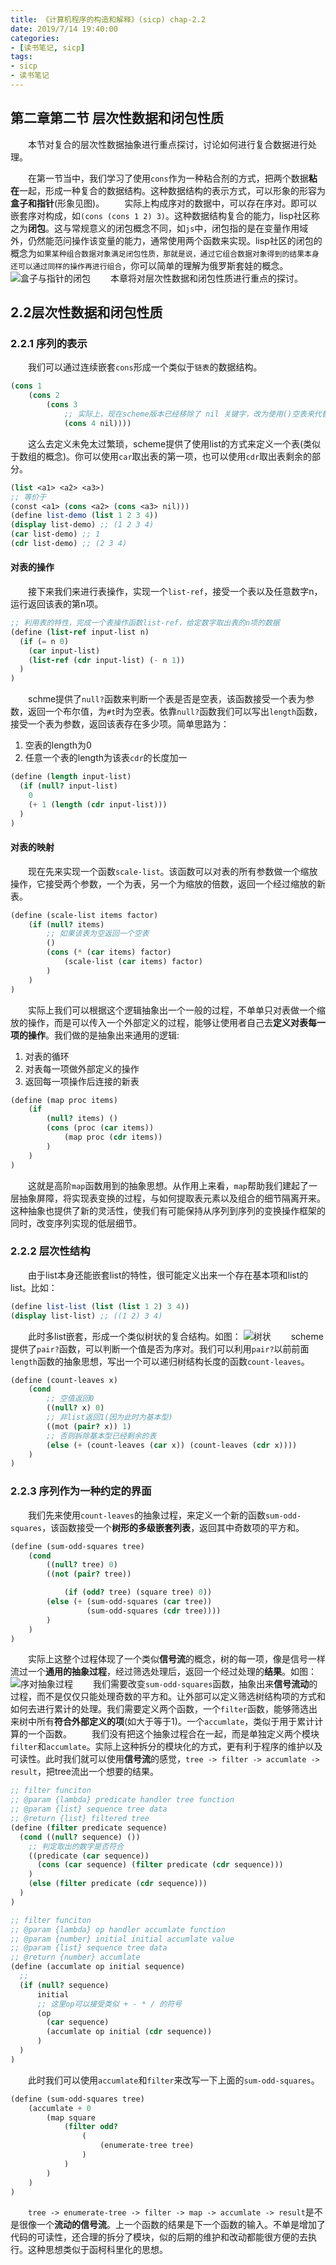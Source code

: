 ```yaml
---
title: 《计算机程序的构造和解释》(sicp) chap-2.2
date: 2019/7/14 19:40:00
categories:
- [读书笔记, sicp]
tags:
- sicp
- 读书笔记
---
```

## 第二章第二节 层次性数据和闭包性质
&emsp;&emsp;本节对复合的层次性数据抽象进行重点探讨，讨论如何进行复合数据进行处理。
<!--more-->
&emsp;&emsp;在第一节当中，我们学习了使用`cons`作为一种粘合剂的方式，把两个数据**粘在**一起，形成一种复合的数据结构。这种数据结构的表示方式，可以形象的形容为**盒子和指针**(形象见图)。
&emsp;&emsp;实际上构成序对的数据中，可以存在序对。即可以嵌套序对构成，如`(cons (cons 1 2) 3)`。这种数据结构复合的能力，lisp社区称之为**闭包**。这与常规意义的闭包概念不同，如`js`中，闭包指的是在变量作用域外，仍然能范问操作该变量的能力，通常使用两个函数来实现。lisp社区的闭包的概念为`如果某种组合数据对象满足闭包性质，那就是说，通过它组合数据对象得到的结果本身还可以通过同样的操作再进行组合`，你可以简单的理解为俄罗斯套娃的概念。
![盒子与指针的闭包](/blog/public/imgs/scip/scip2-2.jpg)
&emsp;&emsp;本章将对层次性数据和闭包性质进行重点的探讨。
## 2.2层次性数据和闭包性质

### 2.2.1 序列的表示
&emsp;&emsp;我们可以通过连续嵌套`cons`形成一个类似于`链表`的数据结构。
```scheme
(cons 1
    (cons 2 
        (cons 3
            ;; 实际上，现在scheme版本已经移除了 nil 关键字，改为使用()空表来代替
            (cons 4 nil))))
```
&emsp;&emsp;这么去定义未免太过繁琐，scheme提供了使用list的方式来定义一个表(类似于数组的概念)。你可以使用`car`取出表的第一项，也可以使用`cdr`取出表剩余的部分。
```scheme
(list <a1> <a2> <a3>)
;; 等价于
(const <a1> (cons <a2> (cons <a3> nil)))
(define list-demo (list 1 2 3 4))
(display list-demo) ;; (1 2 3 4)
(car list-demo) ;; 1
(cdr list-demo) ;; (2 3 4)
```

#### 对表的操作
&emsp;&emsp;接下来我们来进行表操作，实现一个`list-ref`，接受一个表以及任意数字n，运行返回该表的第n项。
```scheme
;; 利用表的特性，完成一个表操作函数list-ref，给定数字取出表的n项的数据
(define (list-ref input-list n)
  (if (= n 0)  
    (car input-list)
    (list-ref (cdr input-list) (- n 1))
  )
)
```
&emsp;&emsp;schme提供了`null?`函数来判断一个表是否是空表，该函数接受一个表为参数，返回一个布尔值，为`#t`时为空表。依靠`null?`函数我们可以写出`length`函数，接受一个表为参数，返回该表存在多少项。简单思路为：
1. 空表的length为0
2. 任意一个表的length为该表`cdr`的长度加一

```scheme
(define (length input-list)
  (if (null? input-list)
    0
    (+ 1 (length (cdr input-list)))
  )
)
```

#### 对表的映射
&emsp;&emsp;现在先来实现一个函数`scale-list`。该函数可以对表的所有参数做一个缩放操作，它接受两个参数，一个为表，另一个为缩放的倍数，返回一个经过缩放的新表。
```scheme
(define (scale-list items factor)
    (if (null? items)
        ;; 如果该表为空返回一个空表
        ()
        (cons (* (car items) factor)
            (scale-list (car items) factor)
        )
    )
)
```
&emsp;&emsp;实际上我们可以根据这个逻辑抽象出一个一般的过程，不单单只对表做一个缩放的操作，而是可以传入一个外部定义的过程，能够让使用者自己去**定义对表每一项的操作**。我们做的是抽象出来通用的逻辑:

1. 对表的循环
2. 对表每一项做外部定义的操作
3. 返回每一项操作后连接的新表

```scheme
(define (map proc items)
    (if 
        (null? items) ()
        (cons (proc (car items))
            (map proc (cdr items))
        )
    )
)
```
&emsp;&emsp;这就是高阶`map`函数用到的抽象思想。从作用上来看，`map`帮助我们建起了一层抽象屏障，将实现表变换的过程，与如何提取表元素以及组合的细节隔离开来。这种抽象也提供了新的灵活性，使我们有可能保持从序列到序列的变换操作框架的同时，改变序列实现的低层细节。

### 2.2.2 层次性结构
&emsp;&emsp;由于list本身还能嵌套list的特性，很可能定义出来一个存在基本项和list的list。比如：
```scheme
(define list-list (list (list 1 2) 3 4))
(display list-list) ;; ((1 2) 3 4)
```
&emsp;&emsp;此时多list嵌套，形成一个类似树状的复合结构。如图：
![树状](/blog/public/imgs/scip/scip2-3.jpg)
&emsp;&emsp;scheme提供了`pair?`函数，可以判断一个值是否为序对。我们可以利用`pair?`以前前面`length`函数的抽象思想，写出一个可以递归树结构长度的函数`count-leaves`。
```scheme
(define (count-leaves x)
    (cond 
        ;; 空值返回0
        ((null? x) 0)
        ;; 非list返回1(因为此时为基本型)
        ((mot (pair? x)) 1)
        ;; 否则拆除基本型已经剩余的表
        (else (+ (count-leaves (car x)) (count-leaves (cdr x))))
    )
)
```

### 2.2.3 序列作为一种约定的界面
&emsp;&emsp;我们先来使用`count-leaves`的抽象过程，来定义一个新的函数`sum-odd-squares`，该函数接受一个**树形的多级嵌套列表**，返回其中奇数项的平方和。
```scheme
(define (sum-odd-squares tree)
    (cond
        ((null? tree) 0)
        ((not (pair? tree))

            (if (odd? tree) (square tree) 0))
        (else (+ (sum-odd-squares (car tree))
                 (sum-odd-squares (cdr tree))))
        )
    )
)
```
&emsp;&emsp;实际上这整个过程体现了一个类似**信号流**的概念，树的每一项，像是信号一样流过一个**通用的抽象过程**，经过筛选处理后，返回一个经过处理的**结果**。如图：
![序对抽象过程](/blog/public/imgs/scip/scip2-4.jpg)
&emsp;&emsp;我们需要改变`sum-odd-squares`函数，抽象出来**信号流动**的过程，而不是仅仅只能处理奇数的平方和。让外部可以定义筛选树结构项的方式和如何去进行累计的处理。我们需要定义两个函数，一个`filter`函数，能够筛选出来树中所有**符合外部定义的项**(如大于等于1)。一个`accumlate`，类似于用于累计计算的一个函数。
&emsp;&emsp;我们没有把这个抽象过程合在一起，而是单独定义两个模块`filter`和`accumlate`。实际上这种拆分的模块化的方式，更有利于程序的维护以及可读性。此时我们就可以使用**信号流**的感觉，`tree -> filter -> accumlate -> result`，把tree流出一个想要的结果。
```scheme
;; filter funciton
;; @param {lambda} predicate handler tree function
;; @param {list} sequence tree data
;; @return {list} filtered tree
(define (filter predicate sequence)
  (cond ((null? sequence) ())
    ;; 判定取出的数字是否符合
    ((predicate (car sequence))
      (cons (car sequence) (filter predicate (cdr sequence)))
    )
    (else (filter predicate (cdr sequence)))
  )
)

;; filter funciton
;; @param {lambda} op handler accumlate function
;; @param {number} initial initial accumlate value
;; @param {list} sequence tree data
;; @return {number} accumlate
(define (accumlate op initial sequence)
  ;;
  (if (null? sequence)
      initial
      ;; 这里op可以接受类似 + - * / 的符号
      (op
        (car sequence)
        (accumlate op initial (cdr sequence))
      )
  )
)
```
&emsp;&emsp;此时我们可以使用`accumlate`和`filter`来改写一下上面的`sum-odd-squares`。
```scheme
(define (sum-odd-squares tree)
    (accumlate + 0 
        (map square
            (filter odd?
                (
                    (enumerate-tree tree)
                )
            )
        )
    )
)
```
&emsp;&emsp;`tree -> enumerate-tree -> filter -> map -> accumlate -> result`是不是很像一个**流动的信号流**。上一个函数的结果是下一个函数的输入。不单是增加了代码的可读性，还合理的拆分了模块，似的后期的维护和改动都能很方便的去执行。这种思想类似于函柯科里化的思想。